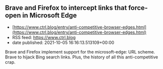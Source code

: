## Brave and Firefox to intercept links that force-open in Microsoft Edge
 - [https://www.ctrl.blog/entry/anti-competitive-browser-edges.html](https://www.ctrl.blog/entry/anti-competitive-browser-edges.html)
 - RSS feed: https://www.ctrl.blog
 - date published: 2021-10-05 16:16:13.513109+00:00

Brave and Firefox implement support for the microsoft-edge: URL scheme. Brave to hijack Bing search links. Plus, the history of all this anti-competitive crap.

